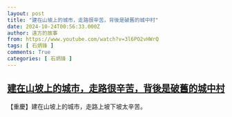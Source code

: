 ```yaml
---
layout: post
title: "建在山坡上的城市，走路很辛苦，背後是破舊的城中村"
date: 2024-10-24T00:56:33.000Z
author: 遠方的故事
from: https://www.youtube.com/watch?v=3l6PO2vHWrQ
tags: [ 石炳锋 ]
comments: True
categories: [ 石炳锋 ]
---
```

<!--1729731393000-->
[建在山坡上的城市，走路很辛苦，背後是破舊的城中村](https://www.youtube.com/watch?v=3l6PO2vHWrQ)
------

<div>
【重慶】建在山坡上的城市，走路上坡下坡太辛苦。
</div>
